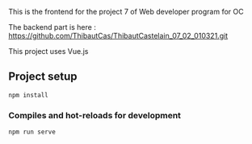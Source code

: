 This is the frontend for the project 7 of Web developer program for OC

The backend part is here : https://github.com/ThibautCas/ThibautCastelain_07_02_010321.git

This project uses Vue.js

## Project setup
```
npm install
```

### Compiles and hot-reloads for development
```
npm run serve
```